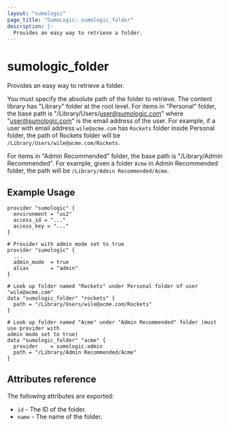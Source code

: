 ```yaml
---
layout: "sumologic"
page_title: "SumoLogic: sumologic_folder"
description: |-
  Provides an easy way to retrieve a folder.
---
```


# sumologic_folder
Provides an easy way to retrieve a folder.

You must specify the absolute path of the folder to retrieve. The content library has "Library"
folder at the root level. For items in "Personal" folder, the base path is "/Library/Users/user@sumologic.com"
where "user@sumologic.com" is the email address of the user. For example, if a user with email address
`wile@acme.com` has `Rockets` folder inside Personal folder, the path of Rockets folder will be
`/Library/Users/wile@acme.com/Rockets`.

For items in "Admin Recommended" folder, the base path is "/Library/Admin Recommended". For example,
given a folder `Acme` in Admin Recommended folder, the path will be `/Library/Admin Recommended/Acme`.


## Example Usage
```hcl
provider "sumologic" {
  environment = "us2"
  access_id = "..."
  access_key = "..."
}

# Provider with admin mode set to true
provider "sumologic" {
  ...
  admin_mode  = true
  alias       = "admin"
}

# Look up folder named "Rockets" under Personal folder of user "wile@acme.com"
data "sumologic_folder" "rockets" {
  path = "/Library/Users/wile@acme.com/Rockets"
}

# Look up folder named "Acme" under "Admin Recommended" folder (must use provider with
admin mode set to true)
data "sumologic_folder" "acme" {
  provider    = sumologic.admin
  path = "/Library/Admin Recommended/Acme"
}
```


## Attributes reference

The following attributes are exported:

- `id` - The ID of the folder.
- `name` - The name of the folder.



